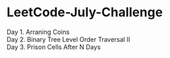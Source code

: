 # LeetCode-July-Challenge
Day 1. Arraning Coins  
Day 2. Binary Tree Level Order Traversal II  
Day 3. Prison Cells After N Days
